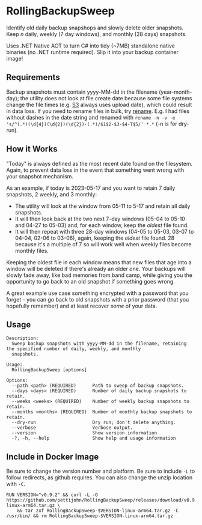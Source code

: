 # RollingBackupSweep
Identify old daily backup snapshops and slowly delete older snapshots. Keep *n* daily, weekly (7 day windows), and monthly (28 days) snapshots.

Uses .NET Native AOT to turn C# into tidy (~7MB) standalone native binaries (no .NET runtime required). Slip it into your backup container image!

## Requirements
Backup snapshots must contain yyyy-MM-dd in the filename (year-month-day); the utility does not look at file create date because some file systems change the file times (e.g. [S3](https://docs.aws.amazon.com/AmazonS3/latest/userguide/UsingMetadata.html) always uses upload date), which could result in data loss. If you need to rename files in bulk, try [rename](https://man7.org/linux/man-pages/man1/rename.1.html). E.g. I had files without dashes in the date string and renamed with `rename -n -v -e 's/^(.*)(\d{4})(\d{2})(\d{2})-(.*)/$1$2-$3-$4-T$5/' *.*` (-n is for dry-run). 


## How it Works
"Today" is always defined as the most recent date found on the filesystem. Again, to prevent data loss in the event that something went wrong with your snapshot mechanism.

As an example, if today is 2023-05-17 and you want to retain 7 daily snapshots, 2 weekly, and 3 monthly:

* The utility will look at the window from 05-11 to 5-17 and retain all daily snapshots.
* It will then look back at the two next 7-day windows (05-04 to 05-10 and 04-27 to 05-03) and, for each window, keep the *oldest* file found.
* It will then repeat with three 28-day windows (04-05 to 05-03, 03-07 to 04-04, 02-06 to 03-06), again, keeping the *oldest* file found. 28 because it's a multiple of 7 so will work well when weekly files become monthly files. 

Keeping the oldest file in each window means that new files that age into a window will be deleted if there's already an older one. Your backups will slowly fade away, like bad memories from band camp, while giving you the opportunity to go back to an old snapshot if something goes wrong. 

A great example use case something encrypted with a password that you forget - you can go back to old snapshots with a prior password (that you hopefully remember) and at least recover *some* of your data. 

## Usage

```
Description:
  Sweep backup snapshots with yyyy-MM-dd in the filename, retaining the specified number of daily, weekly, and monthly
  snapshots.

Usage:
  RollingBackupSweep [options]

Options:
  --path <path> (REQUIRED)      Path to sweep of backup snapshots.
  --days <days> (REQUIRED)      Number of daily backup snapshots to retain.
  --weeks <weeks> (REQUIRED)    Number of weekly backup snapshots to retain.
  --months <months> (REQUIRED)  Number of monthly backup snapshots to retain.
  --dry-run                     Dry run; don't delete anything.
  --verbose                     Verbose output.
  --version                     Show version information
  -?, -h, --help                Show help and usage information
```

## Include in Docker Image

Be sure to change the version number and platform. Be sure to include `-L` to follow redirects, as github requires. You can also change the unzip location with `-C`.

```
RUN VERSION="v0.9.2" && curl -L -O https://github.com/pettijohn/RollingBackupSweep/releases/download/v0.9.1/RollingBackupSweep-$VERSION-linux-arm64.tar.gz \
    && tar zxf RollingBackupSweep-$VERSION-linux-arm64.tar.gz -C /usr/bin/ && rm RollingBackupSweep-$VERSION-linux-arm64.tar.gz
```